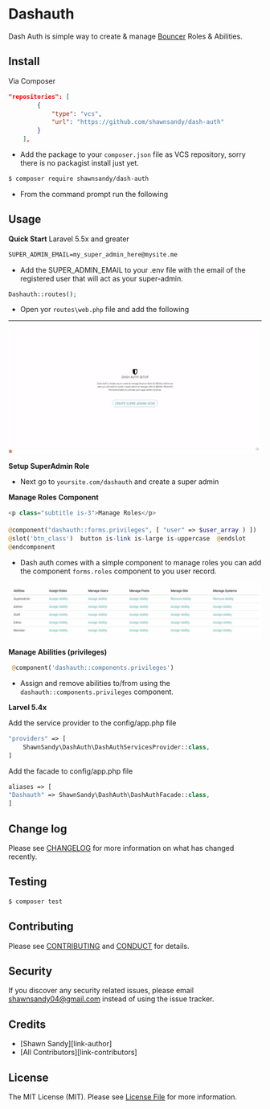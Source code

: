 # Dashauth

Dash Auth is simple way to create & manage [Bouncer](https://github.com/JosephSilber/bouncer) Roles & Abilities.


## Install

Via Composer

``` json
"repositories": [
        {
            "type": "vcs",
            "url": "https://github.com/shawnsandy/dash-auth"
        }
    ],
```
* Add the package to your `composer.json` file as VCS repository, sorry there is no packagist install just yet.

``` bash
$ composer require shawnsandy/dash-auth
```
* From the command prompt run the following


## Usage

__Quick Start__ Laravel 5.5x and greater

``` txt
SUPER_ADMIN_EMAIL=my_super_admin_here@mysite.me
```
* Add the SUPER_ADMIN_EMAIL to your .env file with the email of the registered user that will act as your super-admin.


``` php
Dashauth::routes();
```
* Open yor `routes\web.php` file and add the following
______________________________________________________

![Alt text](/screenshot-auth-setup.jpeg?raw=true)

__Setup SuperAdmin Role__

* Next go to `yoursite.com/dashauth` and create a super admin

__Manage Roles Component__

``` php
<p class="subtitle is-3">Manage Roles</p>

@component("dashauth::forms.privileges", [ "user" => $user_array ) ])
@slot('btn_class')  button is-link is-large is-uppercase  @endslot
@endcomponent
```
* Dash auth comes with a simple component to manage roles you can add the component `forms.roles` component to you user record.


![Alt text](/screenshot-manage-ability.jpeg?raw=true)

__Manage Abilities (privileges)__

``` php
 @component('dashauth::components.privileges')
 ```

* Assign and remove abilities to/from using the `dashauth::components.privileges` component.

 __Larvel 5.4x__

Add the service provider to the config/app.php file

``` php
"providers" => [
    ShawnSandy\DashAuth\DashAuthServicesProvider::class,
]
```

Add the facade to config/app.php file

``` php
aliases => [
"Dashauth" => ShawnSandy\DashAuth\DashAuthFacade::class,
]
```

## Change log

Please see [CHANGELOG](CHANGELOG.md) for more information on what has changed recently.

## Testing

``` bash
$ composer test
```

## Contributing

Please see [CONTRIBUTING](CONTRIBUTING.md) and [CONDUCT](CONDUCT.md) for details.

## Security

If you discover any security related issues, please email shawnsandy04@gmail.com instead of using the issue tracker.

## Credits

- [Shawn Sandy][link-author]
- [All Contributors][link-contributors]

## License

The MIT License (MIT). Please see [License File](LICENSE.md) for more information.
